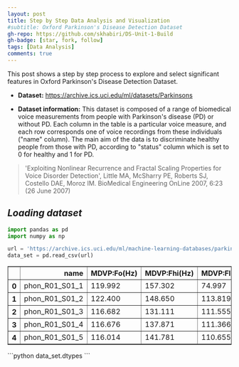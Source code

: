 ```yaml
---
layout: post
title: Step by Step Data Analysis and Visualization
#subtitle: Oxford Parkinson's Disease Detection Dataset
gh-repo: https://github.com/skhabiri/DS-Unit-1-Build
gh-badge: [star, fork, follow]
tags: [Data Analysis]
comments: true
---
```


This post shows a step by step process to explore and select significant features in Oxford Parkinson's Disease Detection Dataset.

* **Dataset:** https://archive.ics.uci.edu/ml/datasets/Parkinsons

* **Dataset information:**
This dataset is composed of a range of biomedical voice measurements from people with Parkinson's disease (PD) or without PD. Each column in the table is a particular voice measure, and each row corresponds one of voice recordings from these individuals ("name" column). The main aim of the data is to discriminate healthy people from those with PD, according to "status" column which is set to 0 for healthy and 1 for PD.
> 'Exploiting Nonlinear Recurrence and Fractal Scaling Properties for Voice Disorder Detection', Little MA, McSharry PE, Roberts SJ, Costello DAE, Moroz IM. BioMedical Engineering OnLine 2007, 6:23 (26 June 2007)

## *Loading dataset*


```python
import pandas as pd
import numpy as np

url = 'https://archive.ics.uci.edu/ml/machine-learning-databases/parkinsons/parkinsons.data'
data_set = pd.read_csv(url)
```

<table border="1" class="dataframe" style="overflow-x: scroll;display: block;"><thead>   <tr style="text-align: right;">      <th></th>      <th>name</th>      <th>MDVP:Fo(Hz)</th>      <th>MDVP:Fhi(Hz)</th>      <th>MDVP:Flo(Hz)</th>      <th>MDVP:Jitter(%)</th>      <th>MDVP:Jitter(Abs)</th>      <th>MDVP:RAP</th>      <th>MDVP:PPQ</th>      <th>Jitter:DDP</th>      <th>MDVP:Shimmer</th>      <th>MDVP:Shimmer(dB)</th>      <th>Shimmer:APQ3</th>      <th>Shimmer:APQ5</th>      <th>MDVP:APQ</th>      <th>Shimmer:DDA</th>      <th>NHR</th>      <th>HNR</th>      <th>status</th>      <th>RPDE</th>      <th>DFA</th>      <th>spread1</th>      <th>spread2</th>      <th>D2</th>      <th>PPE</th>    </tr>  </thead>  <tbody>    <tr>      <th>0</th>      <td>phon_R01_S01_1</td>      <td>119.992</td>      <td>157.302</td>      <td>74.997</td>      <td>0.00784</td>      <td>0.00007</td>      <td>0.00370</td>      <td>0.00554</td>      <td>0.01109</td>      <td>0.04374</td>      <td>0.426</td>      <td>0.02182</td>      <td>0.03130</td>      <td>0.02971</td>      <td>0.06545</td>      <td>0.02211</td>      <td>21.033</td>      <td>1</td>      <td>0.414783</td>      <td>0.815285</td>      <td>-4.813031</td>      <td>0.266482</td>      <td>2.301442</td>      <td>0.284654</td>    </tr>    <tr>      <th>1</th>      <td>phon_R01_S01_2</td>      <td>122.400</td>      <td>148.650</td>      <td>113.819</td>      <td>0.00968</td>      <td>0.00008</td>      <td>0.00465</td>      <td>0.00696</td>      <td>0.01394</td>      <td>0.06134</td>      <td>0.626</td>      <td>0.03134</td>      <td>0.04518</td>      <td>0.04368</td>      <td>0.09403</td>      <td>0.01929</td>      <td>19.085</td>      <td>1</td>      <td>0.458359</td>      <td>0.819521</td>      <td>-4.075192</td>      <td>0.335590</td>      <td>2.486855</td>      <td>0.368674</td>    </tr>    <tr>      <th>2</th>      <td>phon_R01_S01_3</td>      <td>116.682</td>      <td>131.111</td>      <td>111.555</td>      <td>0.01050</td>      <td>0.00009</td>      <td>0.00544</td>      <td>0.00781</td>      <td>0.01633</td>      <td>0.05233</td>      <td>0.482</td>      <td>0.02757</td>      <td>0.03858</td>      <td>0.03590</td>      <td>0.08270</td>      <td>0.01309</td>      <td>20.651</td>      <td>1</td>      <td>0.429895</td>      <td>0.825288</td>      <td>-4.443179</td>      <td>0.311173</td>      <td>2.342259</td>      <td>0.332634</td>    </tr>    <tr>      <th>3</th>      <td>phon_R01_S01_4</td>      <td>116.676</td>      <td>137.871</td>      <td>111.366</td>      <td>0.00997</td>      <td>0.00009</td>      <td>0.00502</td>      <td>0.00698</td>      <td>0.01505</td>      <td>0.05492</td>      <td>0.517</td>      <td>0.02924</td>      <td>0.04005</td>      <td>0.03772</td>      <td>0.08771</td>      <td>0.01353</td>      <td>20.644</td>      <td>1</td>      <td>0.434969</td>      <td>0.819235</td>      <td>-4.117501</td>      <td>0.334147</td>      <td>2.405554</td>      <td>0.368975</td>    </tr>    <tr>      <th>4</th>      <td>phon_R01_S01_5</td>      <td>116.014</td>      <td>141.781</td>      <td>110.655</td>      <td>0.01284</td>      <td>0.00011</td>      <td>0.00655</td>      <td>0.00908</td>      <td>0.01966</td>      <td>0.06425</td>      <td>0.584</td>      <td>0.03490</td>      <td>0.04825</td>      <td>0.04465</td>      <td>0.10470</td>      <td>0.01767</td>      <td>19.649</td>      <td>1</td>      <td>0.417356</td>      <td>0.823484</td>      <td>-3.747787</td>      <td>0.234513</td>      <td>2.332180</td>      <td>0.410335</td>    </tr>  </tbody></table>
```python
data_set.dtypes
```
